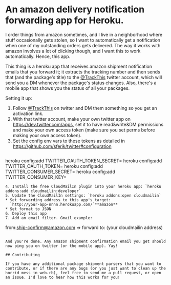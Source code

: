 # An amazon delivery notification forwarding app for Heroku.

I order things from amazon sometimes, and I live in a neighborhood
where stuff occasionally gets stolen, so I want to automatically get a
notification when one of my outstanding orders gets delivered. The way
it works with amazon involves a lot of clicking though, and I want
this to work automatically. Hence, this app.

This thing is a heroku app that receives amazon shipment notification
emails that you forward it; it extracts the tracking number and then
sends that (and the package's title) to the
[@TrackThis](https://twitter.com/TrackThis) twitter account, which
will send you a DM whenever the package's status changes. Also,
there's a mobile app that shows you the status of all your packages.

Setting it up:

1. Follow [@TrackThis](https://twitter.com/TrackThis) on twitter and DM them something so you get an activation link.
2. With that twitter account, make your own twitter app on https://dev.twitter.com/apps, set it to have read&write&DM permissions and make your own access token (make sure you set perms before making your own access token).
3. Set the config env vars to these tokens as detailed in https://github.com/sferik/twitter#configuration
   ``` sh
heroku config:add TWITTER_OAUTH_TOKEN_SECRET=
heroku config:add TWITTER_OAUTH_TOKEN=
heroku config:add TWITTER_CONSUMER_SECRET=
heroku config:add TWITTER_CONSUMER_KEY=
   ```
4. Install the free CloudMailIn plugin into your heroku app: `heroku addons:add cloudmailin:developer`
5. Update the CloudMailIn settings: `heroku addons:open cloudmailin`
   * Set forwarding address to this app's target:
     `http://your-app-nnnn.herokuapp.com/`**amazon**
   * Set format to JSON
6. Deploy this app
7. Add an email filter. Gmail example:
   ```
   from:ship-confirm@amazon.com => forward to: (your cloudmailin address)
   ```

And you're done. Any amazon shipment confirmation email you get should
now ping you on twitter (or the mobile app). Yay!

## Contributing

If you have any additional package shipment parsers that you want to
contribute, or if there are any bugs (or you just want to clean up the
horrid mess in web.rb), feel free to send me a pull request, or open
an issue. I'd love to hear how this works for you!
